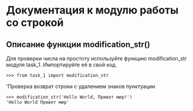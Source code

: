 Документация к модулю работы со строкой
===
Описание функции modification_str()
---
Для проверки числа на простоту используйте функцию modification_str модуля task_1. Импортируйте её в свой код.  

    >>> from task_1 import modification_str  

'Проверка возврат строки с удалением знаков пунктуации  

    >>> modification_str('Hello World, Привет мир!')
    'Hello World Привет мир'

